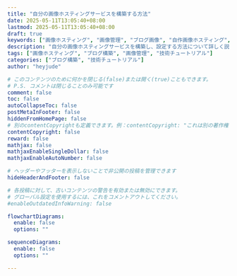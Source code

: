 ```yaml
---
title: "自分の画像ホスティングサービスを構築する方法"
date: 2025-05-11T13:05:40+08:00
lastmod: 2025-05-11T13:05:40+08:00
draft: true
keywords: ["画像ホスティング", "画像管理", "ブログ画像", "自作画像ホスティング", "画像サービス"]
description: "自分の画像ホスティングサービスを構築し、設定する方法について詳しく説明します。ストレージソリューションの選択、画像ホスティングツールの設定、使用方法などが含まれ、ブロガーがブログの画像リソースをより良く管理できるようにします。"
tags: ["画像ホスティング", "ブログ構築", "画像管理", "技術チュートリアル"]
categories: ["ブログ構築", "技術チュートリアル"]
author: "heyjude"

# このコンテンツのために何かを閉じる(false)または開く(true)こともできます。
# P.S. コメントは閉じることのみ可能です
comment: false
toc: false
autoCollapseToc: false
postMetaInFooter: false
hiddenFromHomePage: false
# 別のcontentCopyrightも定義できます。例：contentCopyright: "これは別の著作権です。"
contentCopyright: false
reward: false
mathjax: false
mathjaxEnableSingleDollar: false
mathjaxEnableAutoNumber: false

# ヘッダーやフッターを表示しないことで非公開の投稿を管理できます
hideHeaderAndFooter: false

# 各投稿に対して、古いコンテンツの警告を有効または無効にできます。
# グローバル設定を使用するには、これをコメントアウトしてください。
#enableOutdatedInfoWarning: false

flowchartDiagrams:
  enable: false
  options: ""

sequenceDiagrams: 
  enable: false
  options: ""

---
```


<!--more-->